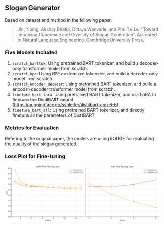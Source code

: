 ## Slogan Generator

Based on dataset and method in the following paper:

> Jin, Yiping, Akshay Bhatia, Dittaya Wanvarie, and Phu TV Le. "Toward Improving Coherence and Diversity of Slogan Generation". Accepted to Natural Language Engineering. Cambridge University Press.

### Five Models Included

1. `scratch_barttok`: Using pretrained BART tokenizer, and build a decoder-only transformer model from scratch.
2. `scratch_bpe`: Using BPE customized tokenzier, and build a decoder-only model from scratch.
3. `scratch_encoder_decoder`: Using pretrained BART tokenizer, and build a encoder-decoder transformer model from scratch.
4. `finetune_bart_lora`: Using pretrained BART tokenizer, and use LoRA to finetune the DistilBART model (https://huggingface.co/sshleifer/distilbart-cnn-6-6)
5. `finetune_bart_all`: Using pretrained BART tokenizer, and directly finetune all the parameters of DistilBART

### Metrics for Evaluation

Refering to the original paper, the models are using ROUGE for evaluating the quality of the slogan generated.

### Loss Plot for Fine-tuning

![Fine-tuning loss curve](./Fine-Tuning%20Loss.png)
